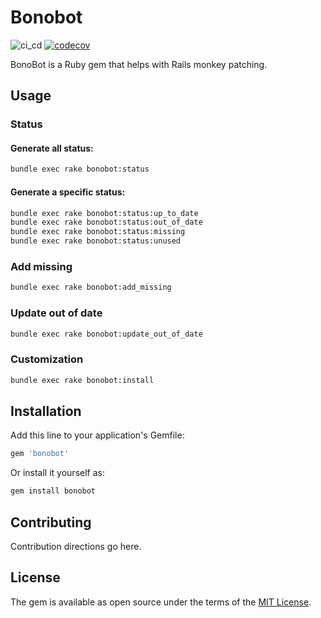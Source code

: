 # Bonobot
![ci_cd](https://github.com/armandfardeau/bonobot/actions/workflows/ci_cd.yml/badge.svg)
[![codecov](https://codecov.io/gh/armandfardeau/bonobot/branch/master/graph/badge.svg?token=274POQGBAK)](https://codecov.io/gh/armandfardeau/bonobot)

BonoBot is a Ruby gem that helps with Rails monkey patching.

## Usage
### Status
#### Generate all status:
```bash
bundle exec rake bonobot:status
```
#### Generate a specific status:
```bash    
bundle exec rake bonobot:status:up_to_date 
bundle exec rake bonobot:status:out_of_date
bundle exec rake bonobot:status:missing
bundle exec rake bonobot:status:unused
```

### Add missing
```bash
bundle exec rake bonobot:add_missing
```

### Update out of date
```bash
bundle exec rake bonobot:update_out_of_date
```

### Customization
```bash
bundle exec rake bonobot:install
```

## Installation
Add this line to your application's Gemfile:

```ruby
gem 'bonobot'
```

Or install it yourself as:

```bash
gem install bonobot
```

## Contributing

Contribution directions go here.

## License

The gem is available as open source under the terms of the [MIT License](https://opensource.org/licenses/MIT).